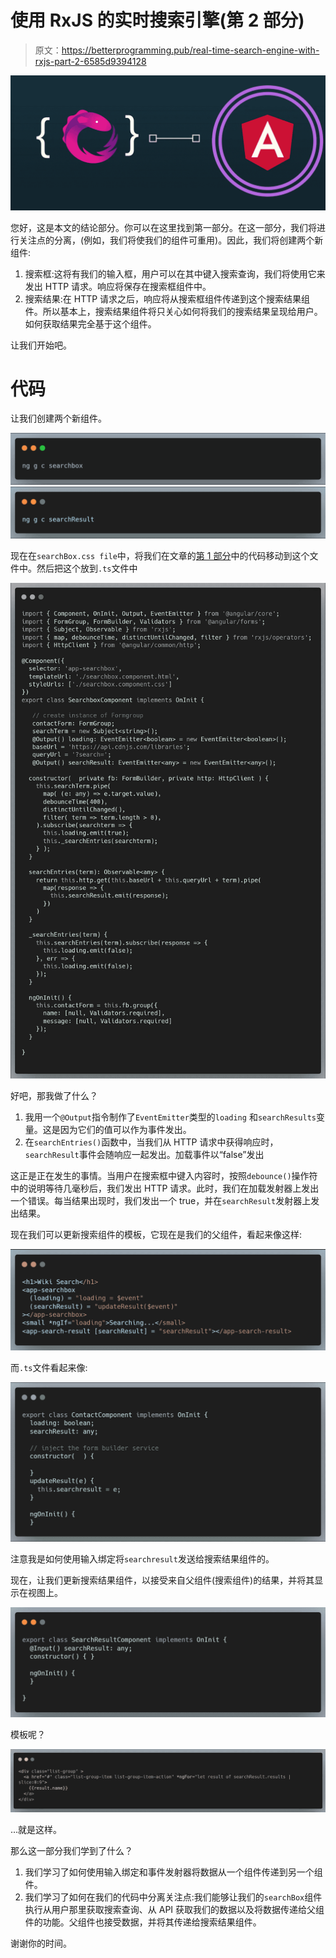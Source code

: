 # 使用 RxJS 的实时搜索引擎(第 2 部分)

> 原文：<https://betterprogramming.pub/real-time-search-engine-with-rxjs-part-2-6585d9394128>

![](img/606036a4fc7b20ae1b4f33ebc3b7580d.png)

您好，这是本文的结论部分。你可以在这里找到第一部分。在这一部分，我们将进行关注点的分离，(例如，我们将使我们的组件可重用)。因此，我们将创建两个新组件:

1.  搜索框:这将有我们的输入框，用户可以在其中键入搜索查询，我们将使用它来发出 HTTP 请求。响应将保存在搜索框组件中。
2.  搜索结果:在 HTTP 请求之后，响应将从搜索框组件传递到这个搜索结果组件。所以基本上，搜索结果组件将只关心如何将我们的搜索结果呈现给用户。如何获取结果完全基于这个组件。

让我们开始吧。

# 代码

让我们创建两个新组件。

![](img/f7972267bc8cbf6debf5c49636139adf.png)![](img/357714ce0ed4c8aa377ae87e588e0c0f.png)

现在在`searchBox.css file`中，将我们在文章的[第 1 部分](https://medium.com/better-programming/real-time-search-engine-with-rxjs-530cbadcde8c)中的代码移动到这个文件中。然后把这个放到`.ts`文件中

![](img/b9c4879f53236cbf57a7264c2d511bbd.png)

好吧，那我做了什么？

1.  我用一个`@Output`指令制作了`EventEmitter`类型的`loading` 和`searchResults`变量。这是因为它们的值可以作为事件发出。
2.  在`searchEntries()`函数中，当我们从 HTTP 请求中获得响应时，`searchResult`事件会随响应一起发出。加载事件以“false”发出

这正是正在发生的事情。当用户在搜索框中键入内容时，按照`debounce()`操作符中的说明等待几毫秒后，我们发出 HTTP 请求。此时，我们在加载发射器上发出一个错误。每当结果出现时，我们发出一个 true，并在`searchResult`发射器上发出结果。

现在我们可以更新搜索组件的模板，它现在是我们的父组件，看起来像这样:

![](img/cbd84adbf3469f8ba3da84d86a18ccec.png)

而`.ts`文件看起来像:

![](img/6779ba2b037d76eaec6338210a092d40.png)

注意我是如何使用输入绑定将`searchresult`发送给搜索结果组件的。

现在，让我们更新搜索结果组件，以接受来自父组件(搜索组件)的结果，并将其显示在视图上。

![](img/b6de923f40427380cd18e11dbd7e77e6.png)

模板呢？

![](img/efe1da5ebf18c38b5137b4e35ca9b7f7.png)

…就是这样。

那么这一部分我们学到了什么？

1.  我们学习了如何使用输入绑定和事件发射器将数据从一个组件传递到另一个组件。
2.  我们学习了如何在我们的代码中分离关注点:我们能够让我们的`searchBox`组件执行从用户那里获取搜索查询、从 API 获取我们的数据以及将数据传递给父组件的功能。父组件也接受数据，并将其传递给搜索结果组件。

谢谢你的时间。